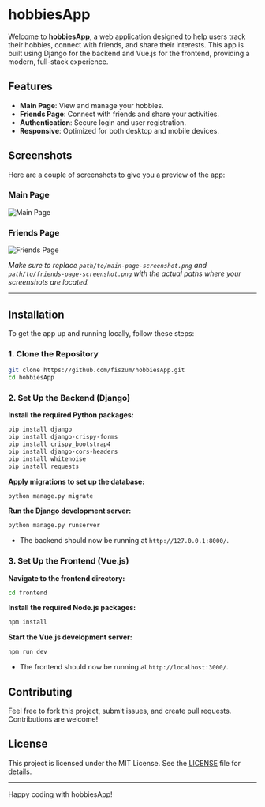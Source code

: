 # hobbiesApp

Welcome to **hobbiesApp**, a web application designed to help users track their hobbies, connect with friends, and share their interests. This app is built using Django for the backend and Vue.js for the frontend, providing a modern, full-stack experience.

## Features

- **Main Page**: View and manage your hobbies.
- **Friends Page**: Connect with friends and share your activities.
- **Authentication**: Secure login and user registration.
- **Responsive**: Optimized for both desktop and mobile devices.

## Screenshots

Here are a couple of screenshots to give you a preview of the app:

### Main Page
![Main Page](path/to/main-page-screenshot.png)

### Friends Page
![Friends Page]()

*Make sure to replace `path/to/main-page-screenshot.png` and `path/to/friends-page-screenshot.png` with the actual paths where your screenshots are located.*

---

## Installation

To get the app up and running locally, follow these steps:

### 1. Clone the Repository

```bash
git clone https://github.com/fiszum/hobbiesApp.git
cd hobbiesApp
```

### 2. Set Up the Backend (Django)

**Install the required Python packages:**

```bash
pip install django
pip install django-crispy-forms
pip install crispy_bootstrap4
pip install django-cors-headers
pip install whitenoise
pip install requests
```

**Apply migrations to set up the database:**

```bash
python manage.py migrate
```

**Run the Django development server:**

```bash
python manage.py runserver
```
- The backend should now be running at `http://127.0.0.1:8000/`.

### 3. Set Up the Frontend (Vue.js)

**Navigate to the frontend directory:**

```bash
cd frontend
```

**Install the required Node.js packages:**

```bash
npm install
```

**Start the Vue.js development server:**

```bash
npm run dev
```
- The frontend should now be running at `http://localhost:3000/`.

## Contributing

Feel free to fork this project, submit issues, and create pull requests. Contributions are welcome!

## License

This project is licensed under the MIT License. See the [LICENSE](LICENSE) file for details.

--- 

Happy coding with hobbiesApp!